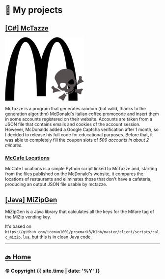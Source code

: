 # 🔨 My projects


## [\[C\#\] McTazze](https://github.com/McTazze)
![McTazze](projects/mctazze.png)

McTazze is a program that generates random (but valid, thanks to the generation algorithm) McDonald's italian coffee promocode and insert them in some accounts registered on their website. Accounts are taken from a JSON file that contains emails and cookies of the account session.
However, McDonalds added a Google Captcha verification after 1 month, so I decided to release his full code for educational purposes.
Before that, it was able to completely fill the coupon slots of _500 accounts in about 2 minutes_.

### [McCafe Locations](https://github.com/ErikPelli/McCafe-Locations)
McCafe Locations is a simple Python script linked to McTazze and, starting from the files published on the McDonald's website, it compares the locations of restaurants and eliminates those that don't have a cafeteria, producing an output JSON file usable by mctazze.


## [\[Java\] MiZipGen](https://github.com/MiZipGen)
MiZipGen is a Java library that calculates all the keys for the Mifare tag of the MiZip vending key. 

It's based on `https://github.com/iceman1001/proxmark3/blob/master/client/scripts/calc_mizip.lua`, but this is in clean Java code.

---

## [🔙 Home](/)

### © Copyright {{ site.time | date: '%Y' }}
